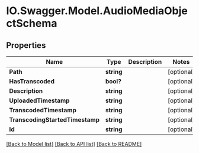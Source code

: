 # IO.Swagger.Model.AudioMediaObjectSchema
## Properties

Name | Type | Description | Notes
------------ | ------------- | ------------- | -------------
**Path** | **string** |  | [optional] 
**HasTranscoded** | **bool?** |  | [optional] 
**Description** | **string** |  | [optional] 
**UploadedTimestamp** | **string** |  | [optional] 
**TranscodedTimestamp** | **string** |  | [optional] 
**TranscodingStartedTimestamp** | **string** |  | [optional] 
**Id** | **string** |  | [optional] 

[[Back to Model list]](../README.md#documentation-for-models) [[Back to API list]](../README.md#documentation-for-api-endpoints) [[Back to README]](../README.md)

